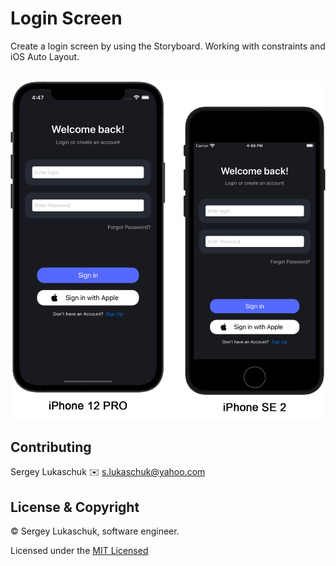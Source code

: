 # Login Screen
Create a login screen by using the Storyboard. Working with constraints and iOS Auto Layout. 

<br><img src="https://github.com/lgreydev/LoginScreen/blob/main/Screenshots/001.jpg" width="550"><br>


## Contributing
Sergey Lukaschuk ✉️ s.lukaschuk@yahoo.com

## License & Copyright
© Sergey Lukaschuk, software engineer.

Licensed under the [MIT Licensed](https://github.com/lgreydev/LoginScreen/blob/main/License)
